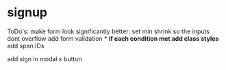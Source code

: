 # signup

ToDo's:
make form look significantly better:
    set min shrink so the inputs dont overflow
add form validation *
    **if each condition met add class styles**
        add span IDs
    
add sign in modal x button